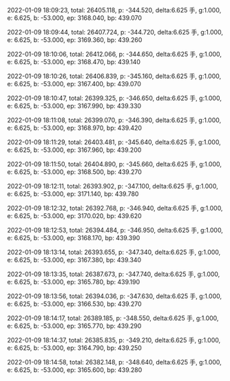 2022-01-09 18:09:23, total: 26405.118, p: -344.520, delta:6.625 手, g:1.000, e: 6.625, b: -53.000, ep: 3168.040, bp: 439.070

2022-01-09 18:09:44, total: 26407.724, p: -344.720, delta:6.625 手, g:1.000, e: 6.625, b: -53.000, ep: 3169.360, bp: 439.260

2022-01-09 18:10:06, total: 26412.066, p: -344.650, delta:6.625 手, g:1.000, e: 6.625, b: -53.000, ep: 3168.470, bp: 439.140

2022-01-09 18:10:26, total: 26406.839, p: -345.160, delta:6.625 手, g:1.000, e: 6.625, b: -53.000, ep: 3167.400, bp: 439.070

2022-01-09 18:10:47, total: 26399.325, p: -346.650, delta:6.625 手, g:1.000, e: 6.625, b: -53.000, ep: 3167.990, bp: 439.330

2022-01-09 18:11:08, total: 26399.070, p: -346.390, delta:6.625 手, g:1.000, e: 6.625, b: -53.000, ep: 3168.970, bp: 439.420

2022-01-09 18:11:29, total: 26403.481, p: -345.640, delta:6.625 手, g:1.000, e: 6.625, b: -53.000, ep: 3167.960, bp: 439.200

2022-01-09 18:11:50, total: 26404.890, p: -345.660, delta:6.625 手, g:1.000, e: 6.625, b: -53.000, ep: 3168.500, bp: 439.270

2022-01-09 18:12:11, total: 26393.902, p: -347.100, delta:6.625 手, g:1.000, e: 6.625, b: -53.000, ep: 3171.140, bp: 439.780

2022-01-09 18:12:32, total: 26392.768, p: -346.940, delta:6.625 手, g:1.000, e: 6.625, b: -53.000, ep: 3170.020, bp: 439.620

2022-01-09 18:12:53, total: 26394.484, p: -346.950, delta:6.625 手, g:1.000, e: 6.625, b: -53.000, ep: 3168.170, bp: 439.390

2022-01-09 18:13:14, total: 26393.655, p: -347.340, delta:6.625 手, g:1.000, e: 6.625, b: -53.000, ep: 3167.380, bp: 439.340

2022-01-09 18:13:35, total: 26387.673, p: -347.740, delta:6.625 手, g:1.000, e: 6.625, b: -53.000, ep: 3165.780, bp: 439.190

2022-01-09 18:13:56, total: 26394.036, p: -347.630, delta:6.625 手, g:1.000, e: 6.625, b: -53.000, ep: 3166.530, bp: 439.270

2022-01-09 18:14:17, total: 26389.185, p: -348.550, delta:6.625 手, g:1.000, e: 6.625, b: -53.000, ep: 3165.770, bp: 439.290

2022-01-09 18:14:37, total: 26385.835, p: -349.210, delta:6.625 手, g:1.000, e: 6.625, b: -53.000, ep: 3164.790, bp: 439.250

2022-01-09 18:14:58, total: 26382.148, p: -348.640, delta:6.625 手, g:1.000, e: 6.625, b: -53.000, ep: 3165.600, bp: 439.280